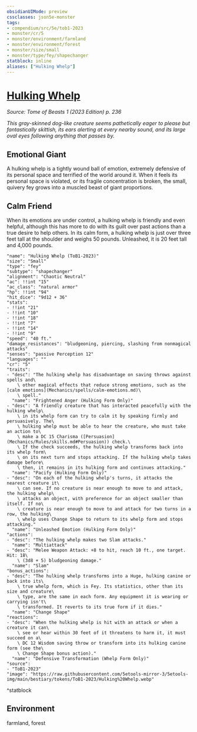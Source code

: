 ```yaml
---
obsidianUIMode: preview
cssclasses: json5e-monster
tags:
- compendium/src/5e/tob1-2023
- monster/cr/5
- monster/environment/farmland
- monster/environment/forest
- monster/size/small
- monster/type/fey/shapechanger
statblock: inline
aliases: ["Hulking Whelp"]
---
```

# [Hulking Whelp](Mechanics\bestiary\fey/hulking-whelp-tob1-2023.md)
*Source: Tome of Beasts 1 (2023 Edition) p. 236*  

*This gray-skinned dog-like creature seems pathetically eager to please but fantastically skittish, its ears alerting at every nearby sound, and its large oval eyes following anything that passes by.*

## Emotional Giant

A hulking whelp is a tightly wound ball of emotion, extremely defensive of its personal space and terrified of the world around it. When it feels its personal space is violated, or its fragile concentration is broken, the small, quivery fey grows into a muscled beast of giant proportions.

## Calm Friend

When its emotions are under control, a hulking whelp is friendly and even helpful, although this has more to do with its guilt over past actions than a true desire to help others. In its calm form, a hulking whelp is just over three feet tall at the shoulder and weighs 50 pounds. Unleashed, it is 20 feet tall and 4,000 pounds.

```statblock
"name": "Hulking Whelp (ToB1-2023)"
"size": "Small"
"type": "fey"
"subtype": "shapechanger"
"alignment": "Chaotic Neutral"
"ac": !!int "15"
"ac_class": "natural armor"
"hp": !!int "94"
"hit_dice": "9d12 + 36"
"stats":
- !!int "21"
- !!int "10"
- !!int "18"
- !!int "7"
- !!int "14"
- !!int "9"
"speed": "40 ft."
"damage_resistances": "bludgeoning, piercing, slashing from nonmagical attacks"
"senses": "passive Perception 12"
"languages": ""
"cr": "5"
"traits":
- "desc": "The hulking whelp has disadvantage on saving throws against spells and\
    \ other magical effects that reduce strong emotions, such as the [calm emotions](Mechanics/spells/calm-emotions.md)\
    \ spell."
  "name": "Frightened Anger (Hulking Form Only)"
- "desc": "A friendly creature that has interacted peacefully with the hulking whelp\
    \ in its whelp form can try to calm it by speaking firmly and persuasively. The\
    \ hulking whelp must be able to hear the creature, who must take an action to\
    \ make a DC 15 Charisma ([Persuasion](Mechanics/Rules/skills.md#Persuasion)) check.\
    \ If the check succeeds, the hulking whelp transforms back into its whelp form\
    \ on its next turn and stops attacking. If the hulking whelp takes damage before\
    \ then, it remains in its hulking form and continues attacking."
  "name": "Pacify (Hulking Form Only)"
- "desc": "On each of the hulking whelp's turns, it attacks the nearest creature it\
    \ can see. If no creature is near enough to move to and attack, the hulking whelp\
    \ attacks an object, with preference for an object smaller than itself. If no\
    \ creature is near enough to move to and attack for two turns in a row, the hulking\
    \ whelp uses Change Shape to return to its whelp form and stops attacking."
  "name": "Unleashed Emotion (Hulking Form Only)"
"actions":
- "desc": "The hulking whelp makes two Slam attacks."
  "name": "Multiattack"
- "desc": "Melee Weapon Attack: +8 to hit, reach 10 ft., one target. Hit: 18\
    \ (3d8 + 5) bludgeoning damage."
  "name": "Slam"
"bonus_actions":
- "desc": "The hulking whelp transforms into a Huge, hulking canine or back into its\
    \ true whelp form, which is Fey. Its statistics, other than its size and creature\
    \ type, are the same in each form. Any equipment it is wearing or carrying isn't\
    \ transformed. It reverts to its true form if it dies."
  "name": "Change Shape"
"reactions":
- "desc": "When the hulking whelp is hit with an attack or when a creature it can\
    \ see or hear within 30 feet of it threatens to harm it, it must succeed on a\
    \ DC 12 Wisdom saving throw or transform into its hulking canine form (see the\
    \ Change Shape bonus action)."
  "name": "Defensive Transformation (Whelp Form Only)"
"source":
- "ToB1-2023"
"image": "https://raw.githubusercontent.com/5etools-mirror-3/5etools-img/main/bestiary/tokens/ToB1-2023/Hulking%20Whelp.webp"
```
^statblock

## Environment

farmland, forest